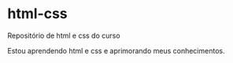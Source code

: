 # html-css
 Repositório de html e css do curso 

 Estou aprendendo html e css e aprimorando meus conhecimentos.
